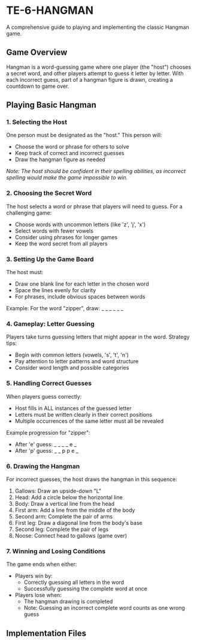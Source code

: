 # TE-6-HANGMAN

A comprehensive guide to playing and implementing the classic Hangman game.

## Game Overview

Hangman is a word-guessing game where one player (the "host") chooses a secret word, and other players attempt to guess it letter by letter. With each incorrect guess, part of a hangman figure is drawn, creating a countdown to game over.

## Playing Basic Hangman

### 1. Selecting the Host

One person must be designated as the "host." This person will:
- Choose the word or phrase for others to solve
- Keep track of correct and incorrect guesses
- Draw the hangman figure as needed

*Note: The host should be confident in their spelling abilities, as incorrect spelling would make the game impossible to win.*

### 2. Choosing the Secret Word

The host selects a word or phrase that players will need to guess. For a challenging game:
- Choose words with uncommon letters (like 'z', 'j', 'x')
- Select words with fewer vowels
- Consider using phrases for longer games
- Keep the word secret from all players

### 3. Setting Up the Game Board

The host must:
- Draw one blank line for each letter in the chosen word
- Space the lines evenly for clarity
- For phrases, include obvious spaces between words

Example: For the word "zipper", draw: _ _ _ _ _ _

### 4. Gameplay: Letter Guessing

Players take turns guessing letters that might appear in the word. Strategy tips:
- Begin with common letters (vowels, 's', 't', 'n')
- Pay attention to letter patterns and word structure
- Consider word length and possible categories

### 5. Handling Correct Guesses

When players guess correctly:
- Host fills in ALL instances of the guessed letter
- Letters must be written clearly in their correct positions
- Multiple occurrences of the same letter must all be revealed

Example progression for "zipper":
- After 'e' guess: _ _ _ _ e _
- After 'p' guess: _ _ p p e _

### 6. Drawing the Hangman

For incorrect guesses, the host draws the hangman in this sequence:

1. Gallows: Draw an upside-down "L"
2. Head: Add a circle below the horizontal line
3. Body: Draw a vertical line from the head
4. First arm: Add a line from the middle of the body
5. Second arm: Complete the pair of arms
6. First leg: Draw a diagonal line from the body's base
7. Second leg: Complete the pair of legs
8. Noose: Connect head to gallows (game over)

### 7. Winning and Losing Conditions

The game ends when either:
- Players win by:
  - Correctly guessing all letters in the word
  - Successfully guessing the complete word at once
- Players lose when:
  - The hangman drawing is completed
  - Note: Guessing an incorrect complete word counts as one wrong guess

## Implementation Files

